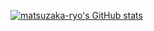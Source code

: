 [![matsuzaka-ryo's GitHub stats](https://github-readme-stats.vercel.app/api?username=matsuzaka-ryo)](https://github.com/anuraghazra/github-readme-stats)
